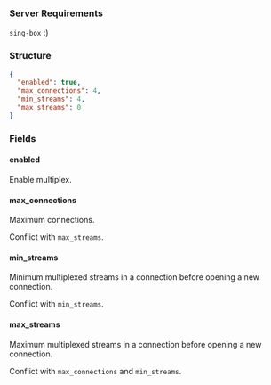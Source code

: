 ### Server Requirements

`sing-box` :)

### Structure

```json
{
  "enabled": true,
  "max_connections": 4,
  "min_streams": 4,
  "max_streams": 0
}
```

### Fields

#### enabled

Enable multiplex.

#### max_connections

Maximum connections.

Conflict with `max_streams`.

#### min_streams

Minimum multiplexed streams in a connection before opening a new connection.

Conflict with `min_streams`.

#### max_streams

Maximum multiplexed streams in a connection before opening a new connection.

Conflict with `max_connections` and `min_streams`.
